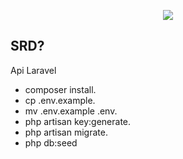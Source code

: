 <p align="center">
<img src="https://laravel.com/assets/img/components/logo-laravel.svg">
</p>

## SRD?

Api Laravel
- composer install.
- cp .env.example.
- mv .env.example .env.
- php artisan key:generate.
- php artisan migrate.
- php db:seed

